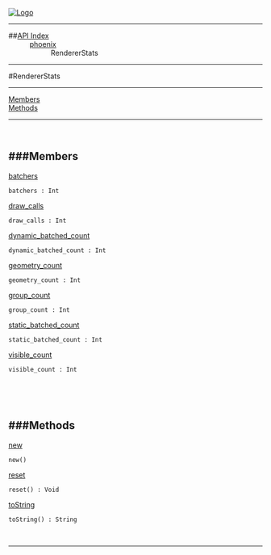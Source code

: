 
[![Logo](../../images/logo.png)](../../index.html)

---


##[API Index](../../api/index.html#phoenix)   
&emsp;&emsp;&emsp;[phoenix](./)   
&emsp;&emsp;&emsp;&emsp;&emsp;&emsp;RendererStats

---

#RendererStats


---


[Members](#Members)   
[Methods](#Methods)   


---

&nbsp;   

<a class="lift" name="Members" ></a>
###Members   
---
<a class="lift" name="batchers" href="#batchers">batchers</a>



`batchers : Int`

<span class="small_desc_flat">  </span>   

<a class="lift" name="draw_calls" href="#draw_calls">draw_calls</a>



`draw_calls : Int`

<span class="small_desc_flat">  </span>   

<a class="lift" name="dynamic_batched_count" href="#dynamic_batched_count">dynamic_batched_count</a>



`dynamic_batched_count : Int`

<span class="small_desc_flat">  </span>   

<a class="lift" name="geometry_count" href="#geometry_count">geometry_count</a>



`geometry_count : Int`

<span class="small_desc_flat">  </span>   

<a class="lift" name="group_count" href="#group_count">group_count</a>



`group_count : Int`

<span class="small_desc_flat">  </span>   

<a class="lift" name="static_batched_count" href="#static_batched_count">static_batched_count</a>



`static_batched_count : Int`

<span class="small_desc_flat">  </span>   

<a class="lift" name="visible_count" href="#visible_count">visible_count</a>



`visible_count : Int`

<span class="small_desc_flat">  </span>   

&nbsp;   

&nbsp;   

<a class="lift" name="Methods" ></a>
###Methods   
---
<a class="lift" name="new" href="#new">new</a>



`new() `

<span class="small_desc_flat">  </span>   

<a class="lift" name="reset" href="#reset">reset</a>



`reset() : Void`

<span class="small_desc_flat">  </span>   

<a class="lift" name="toString" href="#toString">toString</a>



`toString() : String`

<span class="small_desc_flat">  </span>   



&nbsp;
&nbsp;
&nbsp;

---  


&nbsp;   
&nbsp;   